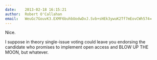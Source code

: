```yaml
---
date:    2013-02-18 16:15:21
author:  Robert O'Callahan
email:   WeuGc7GouvK3.EXMF6buhbUodwDxJ.Svb+sHEk3ywuK2Tf7mEovCWh574=
---
```


Nice.

I suppose in theory single-issue voting could leave you endorsing the
candidate who promises to implement open access and BLOW UP THE MOON,
but whatever.
